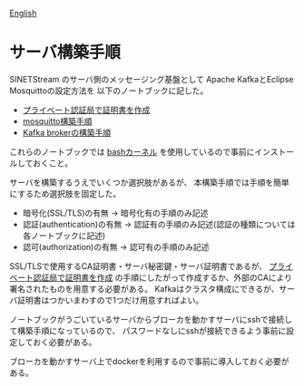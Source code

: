 <!--
Copyright (C) 2020 National Institute of Informatics

Licensed to the Apache Software Foundation (ASF) under one
or more contributor license agreements.  See the NOTICE file
distributed with this work for additional information
regarding copyright ownership.  The ASF licenses this file
to you under the Apache License, Version 2.0 (the
"License"); you may not use this file except in compliance
with the License.  You may obtain a copy of the License at

  http://www.apache.org/licenses/LICENSE-2.0

Unless required by applicable law or agreed to in writing,
software distributed under the License is distributed on an
"AS IS" BASIS, WITHOUT WARRANTIES OR CONDITIONS OF ANY
KIND, either express or implied.  See the License for the
specific language governing permissions and limitations
under the License.
-->

[English](https://translate.google.com/translate?hl=en&sl=ja&tl=en&u=https://nii-gakunin-cloud.github.io/sinetstream/server/brokers/サーバ構築手順.html "google translate")

# サーバ構築手順

SINETStream のサーバ側のメッセージング基盤として
Apache KafkaとEclipse Mosquittoの設定方法を
以下のノートブックに記した。

* [プライベート認証局で証明書を作成](プライベート認証局で証明書を作成.md)
* [mosquitto構築手順](mosquitto構築手順.md)
* [Kafka brokerの構築手順](Kafkabrokerの構築手順.md)

これらのノートブックでは
[bashカーネル](https://github.com/takluyver/bash_kernel)
を使用しているので事前にインストールしておくこと。

サーバを構築するうえでいくつか選択肢があるが、
本構築手順では手順を簡単にするため選択肢を固定した。

* 暗号化(SSL/TLS)の有無 → 暗号化有の手順のみ記述
* 認証(authentication)の有無 → 認証有の手順のみ記述(認証の種類については各ノートブックに記述)
* 認可(authorization)の有無 → 認可有の手順のみ記述

SSL/TLSで使用するCA証明書・サーバ秘密鍵・サーバ証明書であるが、
[プライベート認証局で証明書を作成](プライベート認証局で証明書を作成.md)
の手順にしたがって作成するか、外部のCAにより署名されたものを用意する必要がある。
Kafkaはクラスタ構成にできるが、サーバ証明書はつかいまわすので1つだけ用意すればよい。

ノートブックがうごいているサーバからブローカを動かすサーバにsshで接続して構築手順になっているので、
パスワードなしにsshが接続できるよう事前に設定しておく必要がある。

ブローカを動かすサーバ上でdockerを利用するので事前に導入しておく必要がある。

